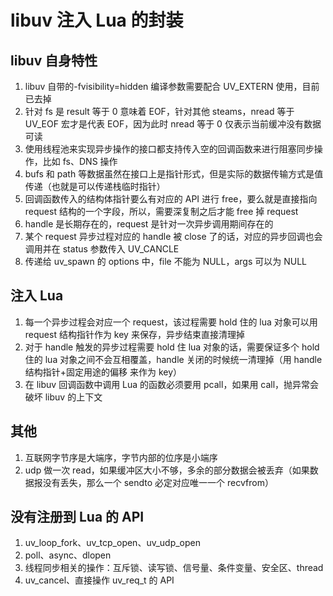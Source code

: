# libuv 注入 Lua 的封装

## libuv 自身特性

1. libuv 自带的-fvisibility=hidden 编译参数需要配合 UV_EXTERN 使用，目前已去掉
2. 针对 fs 是 result 等于 0 意味着 EOF，针对其他 steams，nread 等于 UV_EOF 宏才是代表 EOF，因为此时 nread 等于 0 仅表示当前缓冲没有数据可读
3. 使用线程池来实现异步操作的接口都支持传入空的回调函数来进行阻塞同步操作，比如 fs、DNS 操作
4. bufs 和 path 等数据虽然在接口上是指针形式，但是实际的数据传输方式是值传递（也就是可以传递栈临时指针）
5. 回调函数传入的结构体指针要么有对应的 API 进行 free，要么就是直接指向 request 结构的一个字段，所以，需要深复制之后才能 free 掉 request
6. handle 是长期存在的，request 是针对一次异步调用期间存在的
7. 某个 request 异步过程对应的 handle 被 close 了的话，对应的异步回调也会调用并在 status 参数传入 UV_CANCLE
8. 传递给 uv_spawn 的 options 中，file 不能为 NULL，args 可以为 NULL

## 注入 Lua

1. 每一个异步过程会对应一个 request，该过程需要 hold 住的 lua 对象可以用 request 结构指针作为 key 来保存，异步结束直接清理掉
2. 对于 handle 触发的异步过程需要 hold 住 lua 对象的话，需要保证多个 hold 住的 lua 对象之间不会互相覆盖，handle 关闭的时候统一清理掉（用 handle 结构指针+固定用途的偏移 来作为 key）
3. 在 libuv 回调函数中调用 Lua 的函数必须要用 pcall，如果用 call，抛异常会破坏 libuv 的上下文

## 其他

1. 互联网字节序是大端序，字节内部的位序是小端序
2. udp 做一次 read，如果缓冲区大小不够，多余的部分数据会被丢弃（如果数据报没有丢失，那么一个 sendto 必定对应唯一一个 recvfrom）

## 没有注册到 Lua 的 API

1. uv_loop_fork、uv_tcp_open、uv_udp_open
2. poll、async、dlopen
3. 线程同步相关的操作：互斥锁、读写锁、信号量、条件变量、安全区、thread
4. uv_cancel、直接操作 uv_req_t 的 API
